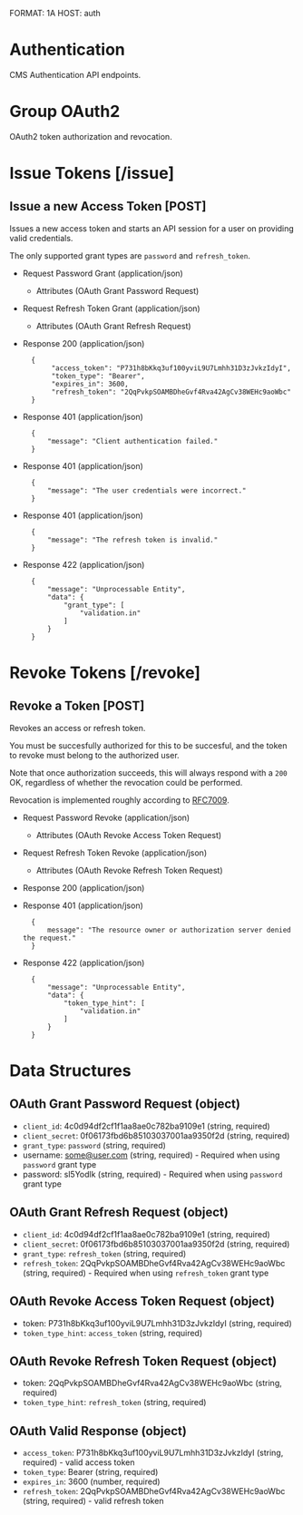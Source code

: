 FORMAT: 1A
HOST: auth

# Authentication

CMS Authentication API endpoints.

# Group OAuth2

OAuth2 token authorization and revocation.

# Issue Tokens [/issue]

## Issue a new Access Token [POST]

Issues a new access token and starts an API session for a user on providing valid credentials.

The only supported grant types are `password` and `refresh_token`.


+ Request Password Grant (application/json)

    + Attributes (OAuth Grant Password Request)

+ Request Refresh Token Grant (application/json)
    
    + Attributes (OAuth Grant Refresh Request)

+ Response 200 (application/json)

        {
             "access_token": "P731h8bKkq3uf100yviL9U7Lmhh31D3zJvkzIdyI",
             "token_type": "Bearer",
             "expires_in": 3600,
             "refresh_token": "2QqPvkpSOAMBDheGvf4Rva42AgCv38WEHc9aoWbc"
        }


+ Response 401 (application/json)

        {
            "message": "Client authentication failed."
        }

+ Response 401 (application/json)

        {
            "message": "The user credentials were incorrect."
        }

+ Response 401 (application/json)

        {
            "message": "The refresh token is invalid."
        }

+ Response 422 (application/json)

        {
            "message": "Unprocessable Entity",
            "data": {
                "grant_type": [
                    "validation.in"
                ]
            }
        }


# Revoke Tokens [/revoke]

## Revoke a Token [POST]

Revokes an access or refresh token. 

You must be succesfully authorized for this to be succesful, and the token to revoke must belong to the authorized user.
  
Note that once authorization succeeds, this will always respond with a `200` OK, regardless of whether the revocation could be performed.

Revocation is implemented roughly according to [RFC7009](https://tools.ietf.org/html/rfc7009).

+ Request Password Revoke (application/json)

    + Attributes (OAuth Revoke Access Token Request)

+ Request Refresh Token Revoke (application/json)
    
    + Attributes (OAuth Revoke Refresh Token Request)

+ Response 200 (application/json)

+ Response 401 (application/json)

        {
            message": "The resource owner or authorization server denied the request."
        }

+ Response 422 (application/json)

        {
            "message": "Unprocessable Entity",
            "data": {
                "token_type_hint": [
                    "validation.in"
                ]
            }
        }

# Data Structures

## OAuth Grant Password Request (object)
+ `client_id`: 4c0d94df2cf1f1aa8ae0c782ba9109e1 (string, required)
+ `client_secret`: 0f06173fbd6b85103037001aa9350f2d (string, required)
+ `grant_type`: `password` (string, required)
+ username: some@user.com (string, required) - Required when using `password` grant type
+ password: sl5Yodlk (string, required) - Required when using `password` grant type

## OAuth Grant Refresh Request (object)
+ `client_id`: 4c0d94df2cf1f1aa8ae0c782ba9109e1 (string, required)
+ `client_secret`: 0f06173fbd6b85103037001aa9350f2d (string, required)
+ `grant_type`: `refresh_token` (string, required)
+ `refresh_token`: 2QqPvkpSOAMBDheGvf4Rva42AgCv38WEHc9aoWbc (string, required) - Required when using `refresh_token` grant type

## OAuth Revoke Access Token Request (object)
+ token: P731h8bKkq3uf100yviL9U7Lmhh31D3zJvkzIdyI (string, required)
+ `token_type_hint`: `access_token` (string, required)

## OAuth Revoke Refresh Token Request (object)
+ token: 2QqPvkpSOAMBDheGvf4Rva42AgCv38WEHc9aoWbc (string, required)
+ `token_type_hint`: `refresh_token` (string, required)

## OAuth Valid Response (object)
+ `access_token`: P731h8bKkq3uf100yviL9U7Lmhh31D3zJvkzIdyI (string, required) - valid access token
+ `token_type`: Bearer (string, required)
+ `expires_in`: 3600 (number, required)
+ `refresh_token`: 2QqPvkpSOAMBDheGvf4Rva42AgCv38WEHc9aoWbc (string, required) - valid refresh token
